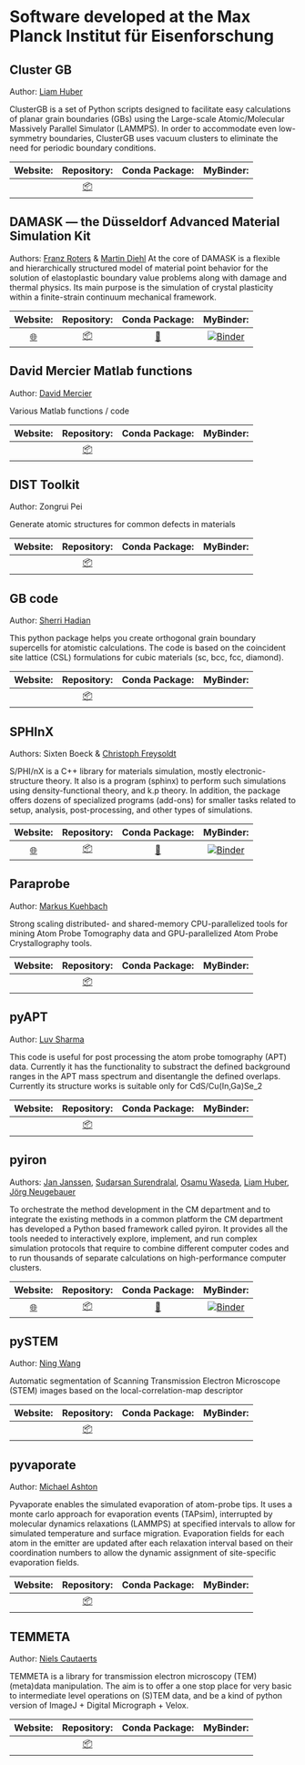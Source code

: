 # Software developed at the Max Planck Institut für Eisenforschung

## Cluster GB
Author: [Liam Huber](https://www.mpie.de/person/47229/3079071)

ClusterGB is a set of Python scripts designed to facilitate easy calculations of planar grain boundaries (GBs) using the Large-scale Atomic/Molecular Massively Parallel Simulator (LAMMPS). In order to accommodate even low-symmetry boundaries, ClusterGB uses vacuum clusters to eliminate the need for periodic boundary conditions.

| Website: | Repository: | Conda Package: | MyBinder: |
| :------: | :---------: | :------------: | :-------: |
| | [:package:](https://github.com/liamhuber/clustergb) | | |

## DAMASK — the Düsseldorf Advanced Material Simulation Kit
Authors: [Franz Roters](https://www.mpie.de/person/43166/2890953) & [Martin Diehl](https://www.mpie.de/person/43124/2890953)
At the core of DAMASK is a flexible and hierarchically structured model of material point behavior for the solution of elastoplastic boundary value problems along with damage and thermal physics. Its main purpose is the simulation of crystal plasticity within a finite-strain continuum mechanical framework.

| Website: | Repository: | Conda Package: | MyBinder: |
| :------: | :---------: | :------------: | :-------: |
| [:globe_with_meridians:](https://damask.mpie.de) | [:package:](https://magit1.mpie.de) | [:rocket:](https://anaconda.org/conda-forge/damask) | [![Binder](https://mybinder.org/badge_logo.svg)](https://mybinder.org/v2/gh/jan-janssen/damask-example/master) |

## David Mercier Matlab functions
Author: [David Mercier](https://www.mpie.de/person/43154/2281)

Various Matlab functions / code

| Website: | Repository: | Conda Package: | MyBinder: |
| :------: | :---------: | :------------: | :-------: |
| | [:package:](https://github.com/DavidMercier/Matlab_functions) | | |

## DIST Toolkit
Author: Zongrui Pei

Generate atomic structures for common defects in materials

| Website: | Repository: | Conda Package: | MyBinder: |
| :------: | :---------: | :------------: | :-------: |
| | [:package:](https://github.com/peizong/DIST-Toolkit) | | |

## GB code
Author: [Sherri Hadian](https://www.mpie.de/person/42998/3104106)

This python package helps you create orthogonal grain boundary supercells for atomistic calculations. The code is based on the coincident site lattice (CSL) formulations for cubic materials (sc, bcc, fcc, diamond).

| Website: | Repository: | Conda Package: | MyBinder: |
| :------: | :---------: | :------------: | :-------: |
| | [:package:](https://github.com/oekosheri/GB_code) | | |

## SPHInX
Authors: Sixten Boeck & [Christoph Freysoldt](https://www.mpie.de/person/39857)

S/PHI/nX is a C++ library for materials simulation, mostly electronic-structure theory. It also is a program (sphinx) to perform such simulations using density-functional theory, and k.p theory. In addition, the package offers dozens of specialized programs (add-ons) for smaller tasks related to setup, analysis, post-processing, and other types of simulations.

| Website: | Repository: | Conda Package: | MyBinder: |
| :------: | :---------: | :------------: | :-------: |
| [:globe_with_meridians:](https://sxrepo.mpie.de) | [:package:](https://sxrepo.mpie.de/projects/sphinx/repository) | [:rocket:](https://anaconda.org/conda-forge/sphinxdft) | [![Binder](https://mybinder.org/badge_logo.svg)](https://mybinder.org/v2/gh/jan-janssen/sphinx-example/master) |

## Paraprobe
Author: [Markus Kuehbach](https://www.mpie.de/person/51206)

Strong scaling distributed- and shared-memory CPU-parallelized tools for mining Atom Probe Tomography data and GPU-parallelized Atom Probe Crystallography tools.

| Website: | Repository: | Conda Package: | MyBinder: |
| :------: | :---------: | :------------: | :-------: |
| | [:package:](https://gitlab.mpcdf.mpg.de/mpie-aptfim-toolbox/paraprobe) | | |

## pyAPT
Author: [Luv Sharma](https://www.mpie.de/person/43172)

This code is useful for post processing the atom probe tomography (APT) data. Currently it has the functionality to substract the defined background ranges in the APT mass spectrum and disentangle the defined overlaps. Currently its structure works is suitable only for CdS/Cu(In,Ga)Se_2

| Website: | Repository: | Conda Package: | MyBinder: |
| :------: | :---------: | :------------: | :-------: |
| | [:package:](https://github.com/atomprobempie/pyAPT) | | |

## pyiron
Authors: [Jan Janssen](https://www.mpie.de/person/42524/3098843), [Sudarsan Surendralal](https://www.mpie.de/person/41328/3880353), [Osamu Waseda](https://www.mpie.de/person/51628/3880353), [Liam Huber](https://www.mpie.de/person/47229/3880353), [Jörg Neugebauer](https://www.mpie.de/person/43010/3880353)

To orchestrate the method development in the CM department and to integrate the existing methods in a common platform the CM department has developed a Python based framework called pyiron. It provides all the tools needed to interactively explore, implement, and run complex simulation protocols that require to combine different computer codes and to run thousands of separate calculations on high-performance computer clusters.

| Website: | Repository: | Conda Package: | MyBinder: |
| :------: | :---------: | :------------: | :-------: |
| [:globe_with_meridians:](https://pyiron.org) | [:package:](https://github.com/pyiron) | [:rocket:](https://anaconda.org/conda-forge/pyiron) | [![Binder](https://mybinder.org/badge_logo.svg)](https://mybinder.org/v2/gh/pyiron/pyiron/master) |

## pySTEM 
Author: [Ning Wang](https://www.mpie.de/person/100034/2891349)

Automatic segmentation of Scanning Transmission Electron Microscope (STEM) images based on the local-correlation-map descriptor

| Website: | Repository: | Conda Package: | MyBinder: |
| :------: | :---------: | :------------: | :-------: |
| | [:package:](https://github.com/NingWang1990/pySTEM) | | |


## pyvaporate
Author: [Michael Ashton](https://www.mpie.de/person/59395/2656491)

Pyvaporate enables the simulated evaporation of atom-probe tips. It uses a monte carlo approach for evaporation events (TAPsim), interrupted by molecular dynamics relaxations (LAMMPS) at specified intervals to allow for simulated temperature and surface migration. Evaporation fields for each atom in the emitter are updated after each relaxation interval based on their coordination numbers to allow the dynamic assignment of site-specific evaporation fields.

| Website: | Repository: | Conda Package: | MyBinder: |
| :------: | :---------: | :------------: | :-------: |
| | [:package:](https://github.com/ashtonmv/pyvaporate) | | |

## TEMMETA
Author: [Niels Cautaerts](https://www.mpie.de/person/102166/3730607)

TEMMETA is a library for transmission electron microscopy (TEM) (meta)data manipulation. The aim is to offer a one stop place for very basic to intermediate level operations on (S)TEM data, and be a kind of python version of ImageJ + Digital Micrograph + Velox.

| Website: | Repository: | Conda Package: | MyBinder: |
| :------: | :---------: | :------------: | :-------: |
| | [:package:](https://github.com/din14970/TEMMETA) | | |
